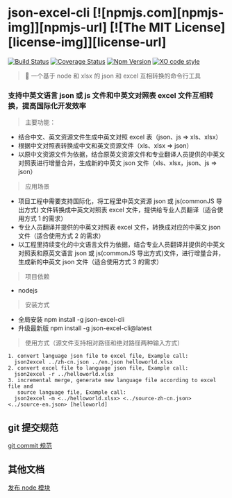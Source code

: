 # json-excel-cli [![npmjs.com][npmjs-img]][npmjs-url] [![The MIT License][license-img]][license-url]

[![Build Status](https://travis-ci.org/chandq/json2excel-cli.svg?branch=master)](https://travis-ci.org/chandq/json2excel-cli)
[![Coverage Status](https://coveralls.io/repos/github/chandq/json2excel-cli/badge.svg?branch=master)](https://coveralls.io/github/chandq/json2excel-cli?branch=master)
[![Npm Version](https://img.shields.io/npm/v/json-excel-cli.svg)](https://www.npmjs.com/package/json-excel-cli)
[![XO code style](https://img.shields.io/badge/code_style-XO-5ed9c7.svg)](https://github.com/sindresorhus/xo)

> 🦅 一个基于 node 和 xlsx 的 json 和 excel 互相转换的命令行工具

### 支持中英文语言 json 或 js 文件和中英文对照表 excel 文件互相转换，提高国际化开发效率

> 主要功能：

- 结合中文、英文资源文件生成中英文对照 excel 表（json、js => xls、xlsx）
- 根据中文对照表转换成中文和英文资源文件（xls、xlsx => json）
- 以原中文资源文件为依据，结合原英文资源文件和专业翻译人员提供的中英文对照表进行增量合并，生成新的中英文 json 文件（xls、xlsx，json、js => json）

> 应用场景

- 项目工程中需要支持国际化，将工程里中英文资源 json 或 js(commonJS 导出方式) 文件转换成中英文对照表 excel 文件，提供给专业人员翻译（适合使用方式 1 的需求）
- 专业人员翻译并提供的中英文对照表 excel 文件，转换成对应的中英文 json 文件（适合使用方式 2 的需求）
- 以工程里持续变化的中文语言文件为依据，结合专业人员翻译并提供的中英文对照表和原英文语言 json 或 js(commonJS 导出方式)文件，进行增量合并，生成新的中英文 json 文件（适合使用方式 3 的需求）

> 项目依赖

- nodejs

> 安装方式

- 全局安装
  npm install -g json-excel-cli
- 升级最新版
  npm install -g json-excel-cli@latest

> 使用方式（源文件支持相对路径和绝对路径两种输入方式）

```
1. convert language json file to excel file, Example call:
  json2excel ../zh-cn.json ../en.json helloworld.xlsx
2. convert excel file to language json file, Example call:
  json2excel -r ../helloworld.xlsx
3. incremental merge, generate new language file according to excel file and
   source language file, Example call:
  json2excel -m <../helloworld.xlsx> <../source-zh-cn.json> <../source-en.json> [helloworld]
```

## git 提交规范

[git commit 规范](./.gitmessage.txt)

## 其他文档

[发布 node 模块](./docs/publish-node-readme.md)
